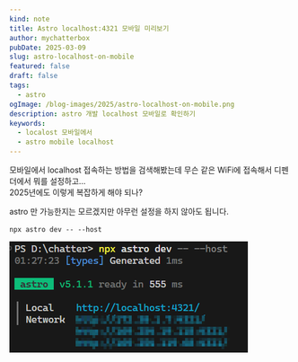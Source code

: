 ```yaml
---
kind: note
title: Astro localhost:4321 모바일 미리보기
author: mychatterbox
pubDate: 2025-03-09
slug: astro-localhost-on-mobile
featured: false
draft: false
tags:
  - astro
ogImage: /blog-images/2025/astro-localhost-on-mobile.png
description: astro 개발 localhost 모바일로 확인하기
keywords:
  - localost 모바일에서
  - astro mobile localhost
---
```


모바일에서 localhost 접속하는 방법을 검색해봤는데 무슨 같은 WiFi에 접속해서 디펜더에서 뭐를 설정하고...  
2025년에도 이렇게 복잡하게 해야 되나?

astro 만 가능한지는 모르겠지만 아무런 설정을 하지 않아도 됩니다.

```
npx astro dev -- --host
```

![astro-localhost-on-mobile](../../assets/blog-images/2025/astro-localhost-on-mobile.png)